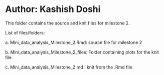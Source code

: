 # Author: Kashish Doshi

This folder contains the source and knit files for milestone 2.

List of files/folders:

  a. Mini_data_analysis_Milestone_2.Rmd: source file for milestone 2
  
  b. Mini_data_analysis_Milestone_2_files: Folder containing plots for the knit file
  
  c. Mini_data_analysis_Milestone_2.md : knit from the .Rmd file